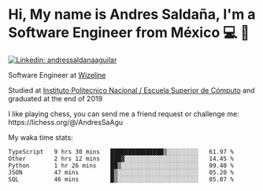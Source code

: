 # Hi, My name is Andres Saldaña, I'm a Software Engineer from México :computer: :boy:

[![Linkedin: andressaldanaaguilar](https://img.shields.io/badge/-andressaldanaaguilar-blue?style=flat-square&logo=Linkedin&logoColor=white&link=https://www.linkedin.com/in/thaianebraga/)](https://www.linkedin.com/in/andressaldanaaguilar)

<p>Software Engineer at <a href="https://www.wizeline.com/">Wizeline</a></p>
<p>Studied at <a href="https://en.wikipedia.org/wiki/ESCOM">Instituto Politecnico Nacional / Escuela Superior de Cómputo</a> and graduated at the end of 2019</p>
<p>I like playing chess, you can send me a friend request or challenge me: https://lichess.org/@/AndresSaAgu</p>

<p> My waka time stats: </p>

<!--START_SECTION:waka-->
```text
TypeScript   9 hrs 30 mins   ███████████████▒░░░░░░░░░   61.97 % 
Other        2 hrs 12 mins   ███▓░░░░░░░░░░░░░░░░░░░░░   14.45 % 
Python       1 hr 26 mins    ██▒░░░░░░░░░░░░░░░░░░░░░░   09.40 % 
JSON         47 mins         █▒░░░░░░░░░░░░░░░░░░░░░░░   05.20 % 
SQL          46 mins         █▒░░░░░░░░░░░░░░░░░░░░░░░   05.07 % 
```
<!--END_SECTION:waka-->
